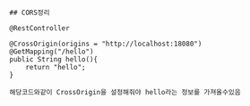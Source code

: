     ## CORS정리
    
    @RestController
    
    @CrossOrigin(origins = "http://localhost:18080")
    @GetMapping("/hello")
    public String hello(){
        return "hello";
    }
    
    해당코드와같이 CrossOrigin을 설정해줘야 hello라는 정보를 가져올수있음

